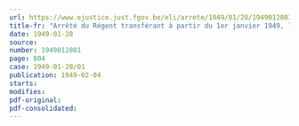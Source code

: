 ```yaml
---
url: https://www.ejustice.just.fgov.be/eli/arrete/1949/01/28/1949012801/justel
title-fr: "Arrêté du Régent transférant à partir du 1er janvier 1949, l'Office du mobilier de l'Etat et la Commission des réceptions des papiers, du Ministère des Finances au Ministère des Communications"
date: 1949-01-28
source:
number: 1949012801
page: 804
case: 1949-01-28/01
publication: 1949-02-04
starts:
modifies:
pdf-original:
pdf-consolidated:
---
```


